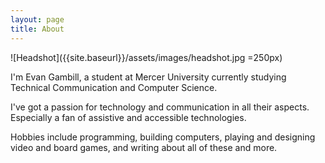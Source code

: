 ```yaml
---
layout: page
title: About
---
```


![Headshot]({{site.baseurl}}/assets/images/headshot.jpg =250px)

I'm Evan Gambill, a student at Mercer University currently studying Technical Communication and Computer Science.

I've got a passion for technology and communication in all their aspects. Especially a fan of assistive and accessible technologies.

Hobbies include programming, building computers, playing and designing video and board games, and writing about all of these and more.
